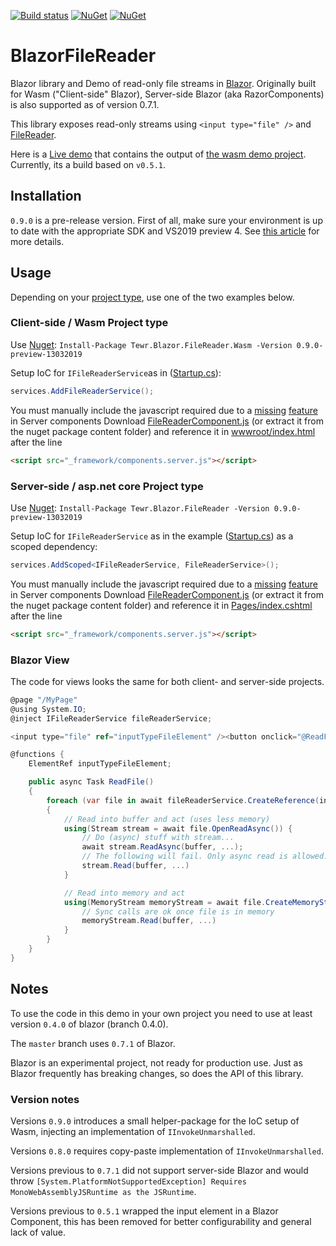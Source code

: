 [![Build status](https://ci.appveyor.com/api/projects/status/rr7pchwk7wbc3mn1/branch/release/master?svg=true)](https://ci.appveyor.com/project/Tewr/blazorfilereader/branch/master)
[![NuGet](https://img.shields.io/nuget/vpre/Tewr.Blazor.FileReader.svg?label=Tewr.Blazor.FileReader)](https://www.nuget.org/packages/Tewr.Blazor.FileReader)
[![NuGet](https://img.shields.io/nuget/vpre/Tewr.Blazor.FileReader.Wasm.svg?label=Tewr.Blazor.FileReader.Wasm)](https://www.nuget.org/packages/Tewr.Blazor.FileReader.Wasm)

# BlazorFileReader
Blazor library and Demo of read-only file streams in [Blazor](https://github.com/aspnet/Blazor). 
Originally built for Wasm ("Client-side" Blazor), Server-side Blazor (aka RazorComponents) is also supported as of version 0.7.1.

This library exposes read-only streams using ```<input type="file" />```
and [FileReader](https://developer.mozilla.org/en-US/docs/Web/API/FileReader).

Here is a [Live demo](https://tewr.github.io/BlazorFileReader/) that contains the output of [the wasm demo project](src/Blazor.FileReader.Wasm.Demo). Currently, its a build based on ```v0.5.1```.

## Installation

```0.9.0``` is a pre-release version. First of all, make sure your environment is up to date with the appropriate SDK and VS2019 preview 4. See [this article](https://devblogs.microsoft.com/aspnet/blazor-0-9-0-experimental-release-now-available/ ) for more details.

## Usage

Depending on your [project type](https://docs.microsoft.com/en-us/aspnet/core/razor-components/faq?view=aspnetcore-3.0), use one of the two examples below.

### Client-side / Wasm Project type
Use [Nuget](https://www.nuget.org/packages/Tewr.Blazor.FileReader.Wasm): ```Install-Package Tewr.Blazor.FileReader.Wasm -Version 0.9.0-preview-13032019```

Setup IoC for ```IFileReaderService```as in ([Startup.cs](src/Blazor.FileReader.Wasm.Demo/Startup.cs#L11)):

```cs
services.AddFileReaderService();

```

You must manually include the javascript required due to a [missing](https://github.com/Tewr/BlazorFileReader/issues/13) 
[feature](https://github.com/aspnet/AspNetCore/issues/7300) in Server components 
Download [FileReaderComponent.js](src/Blazor.FileReader/content/FileReaderComponent.js) (or extract it from the nuget package content folder) and reference it in 
[wwwroot/index.html](src/Blazor.FileReader.Wasm.Demo/wwwroot/index.html#L153) after the line
```html
<script src="_framework/components.server.js"></script>

```

### Server-side / asp.net core Project type

Use [Nuget](https://www.nuget.org/packages/Tewr.Blazor.FileReader): ```Install-Package Tewr.Blazor.FileReader -Version 0.9.0-preview-13032019```

Setup IoC for  ```IFileReaderService``` as in the example ([Startup.cs](src/Blazor.FileReader.RazorComponents.Demo/Startup.cs#L27)) as a scoped dependency:

```cs
services.AddScoped<IFileReaderService, FileReaderService>();

```

You must manually include the javascript required due to a [missing](https://github.com/Tewr/BlazorFileReader/issues/13) 
[feature](https://github.com/aspnet/AspNetCore/issues/7300) in Server components 
Download [FileReaderComponent.js](/src/Blazor.FileReader/content/FileReaderComponent.js) (or extract it from the nuget package content folder) and reference it in 
[Pages/index.cshtml](src/Blazor.FileReader.RazorComponents.Demo/Pages/Index.cshtml#L25) after the line
```html
<script src="_framework/components.server.js"></script>

```
### Blazor View

The code for views looks the same for both client- and server-side projects.

```cs
@page "/MyPage"
@using System.IO;
@inject IFileReaderService fileReaderService;

<input type="file" ref="inputTypeFileElement" /><button onclick="@ReadFile">Read file</button>

@functions {
    ElementRef inputTypeFileElement;

    public async Task ReadFile()
    {
        foreach (var file in await fileReaderService.CreateReference(inputTypeFileElement).EnumerateFilesAsync())
        {
            // Read into buffer and act (uses less memory)
            using(Stream stream = await file.OpenReadAsync()) {
                // Do (async) stuff with stream...
                await stream.ReadAsync(buffer, ...);
                // The following will fail. Only async read is allowed.
                stream.Read(buffer, ...)
            }

            // Read into memory and act
            using(MemoryStream memoryStream = await file.CreateMemoryStreamAsync(4096)) {
                // Sync calls are ok once file is in memory
                memoryStream.Read(buffer, ...)
            }
        }
    }
}
```

## Notes

To use the code in this demo in your own project you need to use at least version 
```0.4.0``` of blazor (branch 0.4.0). 

The ```master``` branch uses ```0.7.1``` of Blazor.

Blazor is an experimental project, not ready for production use. Just as Blazor frequently has breaking changes, so does the API of this library.

### Version notes

Versions ```0.9.0``` introduces a small helper-package for the IoC setup of Wasm, injecting an implementation of ```IInvokeUnmarshalled```.

Versions ```0.8.0``` requires copy-paste implementation of ```IInvokeUnmarshalled```.

Versions previous to ```0.7.1``` did not support server-side Blazor and would throw ```[System.PlatformNotSupportedException] Requires MonoWebAssemblyJSRuntime as the JSRuntime```.

Versions previous to ```0.5.1``` wrapped the input element in a Blazor Component, this has been removed for better configurability and general lack of value.


